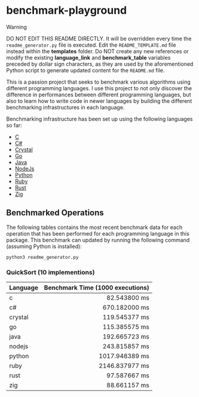 # benchmark-playground

> [!WARNING]  
> DO NOT EDIT THIS README DIRECTLY. It will be overridden every time the `readme_generator.py` file is executed. Edit the `README_TEMPLATE.md` file instead within the **templates** folder. Do NOT create any new references or modify the existing **language_link** and **benchmark_table** variables preceded by dollar sign characters, as they are used by the aforementioned Python script to generate updated content for the `README.md` file.

This is a passion project that seeks to benchmark various algorithms using different programming languages. I use this project to not only discover the difference in performances between different programming languages, but also to learn how to write code in newer languages by building the different benchmarking infrastructures in each language.

Benchmarking infrastructure has been set up using the following languages so far:

* [C](https://github.com/rdelacrz/benchmark-playground/tree/main/languages/c)
* [C#](https://github.com/rdelacrz/benchmark-playground/tree/main/languages/c%23)
* [Crystal](https://github.com/rdelacrz/benchmark-playground/tree/main/languages/crystal)
* [Go](https://github.com/rdelacrz/benchmark-playground/tree/main/languages/go)
* [Java](https://github.com/rdelacrz/benchmark-playground/tree/main/languages/java)
* [NodeJs](https://github.com/rdelacrz/benchmark-playground/tree/main/languages/nodejs)
* [Python](https://github.com/rdelacrz/benchmark-playground/tree/main/languages/python)
* [Ruby](https://github.com/rdelacrz/benchmark-playground/tree/main/languages/ruby)
* [Rust](https://github.com/rdelacrz/benchmark-playground/tree/main/languages/rust)
* [Zig](https://github.com/rdelacrz/benchmark-playground/tree/main/languages/zig)

## Benchmarked Operations

The following tables contains the most recent benchmark data for each operation that has been performed for each programming language in this package. This benchmark can updated by running the following command (assuming Python is installed):

```
python3 readme_generator.py
```

### QuickSort (10 implementions)
Language | Benchmark Time (1000 executions)
-- | -:
c | 82.543800 ms
c# | 670.182000 ms
crystal | 119.545377 ms
go | 115.385575 ms
java | 192.665723 ms
nodejs | 243.815857 ms
python | 1017.948389 ms
ruby | 2146.837977 ms
rust | 97.587667 ms
zig | 88.661157 ms

